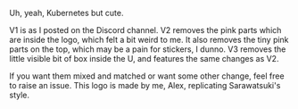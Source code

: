 Uh, yeah, Kubernetes but cute.

V1 is as I posted on the Discord channel.
V2 removes the pink parts which are inside the logo, which felt a bit weird to me. It also removes the tiny pink parts on the top, which may be a pain for stickers, I dunno.
V3 removes the little visible bit of box inside the U, and features the same changes as V2.

If you want them mixed and matched or want some other change, feel free to raise an issue. This logo is made by me, Alex, replicating Sarawatsuki's style.
